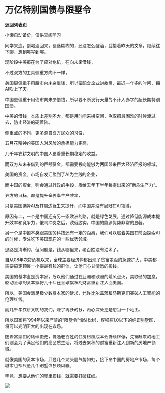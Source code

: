 # 万亿特别国债与限墅令

[**返回列表页**](/gzh/政事堂2019)

小懒自动备份，仅供查阅学习

同学来连，刚喝酒回来，迷迷糊糊的，还没怎么醒酒，就接着昨天的文章，继续往下聊，想到哪写到哪。

现阶段中美都在为了应对危机，在向未来借钱，

不过双方的工具侧重方向不一样，

美国更偏重于用股市向未来借钱，所以要配合企业讲故事，最近一年多的时间，把AI吹上了天。

中国更偏重于用债市向未来借钱，所以要不断发行天量的不计入赤字的超长期特别国债。

中美的借钱，本质上差别不大，都是用时间来换空间，争取把最困难的时候渡过去，防止经济的硬着陆。

侧重点的不同，更多源自双方民众的习性，

五月花精神的美国人对风险的承担能力更高，

几千年农耕文明的中国人更看重长期稳定的收益。

而双方从未来借到的巨额资金，都需要投向能够为两国带来巨大经济回报的领域，

美国的资金，市场自发汇聚到了AI为主线的企业，

而中国的资金，则会通过行政的手段，发给去年下半年新提出来的”新质生产力“。

双方的目标，都是提升全要素生产效率，

只是美国选择AI及其周边衍生来提升，而中国并没有局限在AI领域，

原因有二，一个是中国还有另一条欧洲的路，就是绿色发展，通过降低能源成本提升效率和竞争力，俄乌冲突之后，欧俄脱钩，中国的能源优势非常的显著。

另一个是中国本身跟美国的科技还有一定的距离，我们可以趁着美国在前面探索AI的时候，专注吃下美国现在的一些优势领域。

思路是清晰的，但问题是，钱从哪里来，老百姓没有油水了。

自从08年次贷危机以来，全球主要经济体都出现了贫富差距的急速扩大，中美都需要搞定顶层一小撮最有钱的群体，让他们心甘情愿的掏钱。

美国的基本盘是资本家，所以他们通过在亚洲和欧洲的煽风点火，美联储的加息，驱动全球的资本家将几十年在全球累积的财富重新注入回美国。

所以，美国会满足极少数资本家的诉求，允许比尔盖茨和马斯克们突破人工智能的伦理红线。

而几千年农耕文明的我们，赚了再多的钱，内心深处还是想当一个地主。

所以国家将1994年以来严禁的“限墅令”悄然松绑，容积率1.0以下的纯正别墅区，将可以光明正大的出现在市场。

随着富豪们的陆续搬走，普通老百姓的住房租房成本会持续降低，先富起来的地主们则会为了满足他们的高品质生活，将过去累积的财富重新注入到新的房地产领域。

就像美国的资本市场，只是几个龙头股气势如虹，接下来中国的房地产市场，每个城市也都只是几个别墅盘独领风骚。

毕竟，想要从他们的兜里掏钱，就需要打破红线。  

![](https://mmbiz.qpic.cn/mmbiz_jpg/rxhS23yu8cMglZNyqM9hAbvb4BQc5BbUsgxtsO1XQvPeP8ahjQMCbzc30meUR3Pnia5sRb6iaBVCBnEicU11qibowg/640?wx_fmt=jpeg&from;=appmsg)

